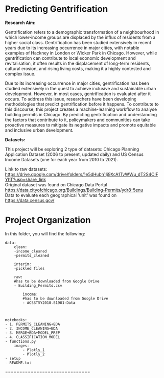 Predicting Gentrification
==============================

**Research Aim:**

Gentrification refers to a demographic transformation of a neighbourhood in which lower-income groups are displaced by the influx of residents from a higher social class. Gentrification has been studied extensively in recent years due to its increasing occurrence in major cities, with notable examples of Hackney in London or Wicker Park in Chicago. However, while gentrification can contribute to local economic development and revitalisation, it often results in the displacement of long-term residents, cultural erosion, and rising living costs, making it a highly contested and complex issue. 

Due to its increasing occurrence in major cities, gentrification has been studied extensively in the quest to achieve inclusive and sustainable urban development. However, in most cases, gentrification is evaluated after it occurs. To address this issue, researchers have been developing methodologies that predict gentrification before it happens. To contribute to this discourse, this project creates a machine-learning workflow to analyse building permits in Chicago. By predicting gentrification and understanding the factors that contribute to it, policymakers and communities can take proactive measures to mitigate its negative impacts and promote equitable and inclusive urban development. 

**Datasets:**

This project will be exploring 2 type of datasets: Chicago Planning Application Dataset (2006 to present, updated daily) and US Census Income Datasets (one for each year from 2010 to 2021).  


Link to raw datasets: https://drive.google.com/drive/folders/1e5dHubh1Ij9XcA1TvWWu_dT2S4CIFYhT?usp=share_link <br />
Original dataset was found on Chicago Data Portal https://data.cityofchicago.org/Buildings/Building-Permits/ydr8-5enu <br />
Data to evaluate each geographical 'unit' was found on https://data.census.gov/ <br />

Project Organization
==============================
In this folder, you will find the following:
	

	data:
		clean:
		-income_cleaned
		-permits_cleaned

		interim:
		-pickled files

		raw:
		#has to be downloaded from Google Drive
		- Building_Permits.csv

			income:
			#has to be downloaded from Google Drive
			- ACSST5Y2010.S1901-Data



	notebooks:
	- 1. PERMITS_CLEANING+EDA
	- 2. INCOME_CLEANING+EDA
	- 3. MERGE+EDA+MODEL_PREP
	- 4. CLASSIFICATION_MODEL
	- functions.py
		images:
			- Plotly_1
			- Plotly_2
	- setup		
	- README.txt
==============================


